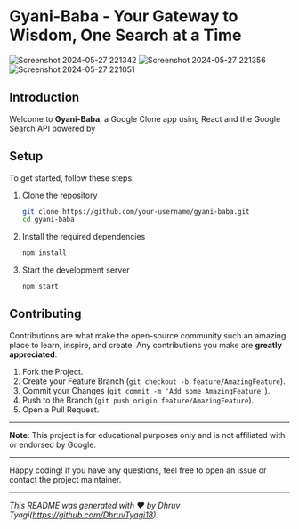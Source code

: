 # Gyani-Baba - Your Gateway to Wisdom, One Search at a Time

![Screenshot 2024-05-27 221342](https://github.com/DhruvTyagi18/Gyani-Baba/assets/92265404/05250815-f656-4b10-aeea-3e75bd5ab13f)
![Screenshot 2024-05-27 221356](https://github.com/DhruvTyagi18/Gyani-Baba/assets/92265404/83851503-65e1-4ae0-941b-eb20aabcbbc5)
![Screenshot 2024-05-27 221051](https://github.com/DhruvTyagi18/Gyani-Baba/assets/92265404/88d48021-f520-4996-b12c-6d6111aa652d)



## Introduction
Welcome to **Gyani-Baba**, a Google Clone app using React and the Google Search API powered by

## Setup
To get started, follow these steps:

1. Clone the repository
    ```sh
    git clone https://github.com/your-username/gyani-baba.git
    cd gyani-baba
    ```

2. Install the required dependencies
    ```sh
    npm install
    ```

3. Start the development server
    ```sh
    npm start
    ```

## Contributing
Contributions are what make the open-source community such an amazing place to learn, inspire, and create. Any contributions you make are **greatly appreciated**.

1. Fork the Project.
2. Create your Feature Branch (`git checkout -b feature/AmazingFeature`).
3. Commit your Changes (`git commit -m 'Add some AmazingFeature'`).
4. Push to the Branch (`git push origin feature/AmazingFeature`).
5. Open a Pull Request.



---

**Note**: This project is for educational purposes only and is not affiliated with or endorsed by Google.

---

Happy coding! If you have any questions, feel free to open an issue or contact the project maintainer.

---

*This README was generated with ❤️ by Dhruv Tyagi(https://github.com/DhruvTyagi18).*
